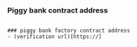### Piggy bank contract address 
``````

### piggy bank factory contract address
- (verification url)[https://]